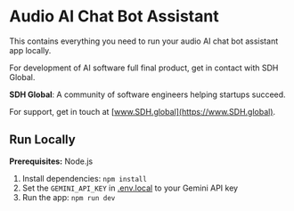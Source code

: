 # Audio AI Chat Bot Assistant

This contains everything you need to run your audio AI chat bot assistant app locally.

For development of AI software full final product, get in contact with SDH Global.

**SDH Global**: A community of software engineers helping startups succeed. 

For support, get in touch at [www.SDH.global](https://www.SDH.global).

## Run Locally

**Prerequisites:**  Node.js


1. Install dependencies:
   `npm install`
2. Set the `GEMINI_API_KEY` in [.env.local](.env.local) to your Gemini API key
3. Run the app:
   `npm run dev`
